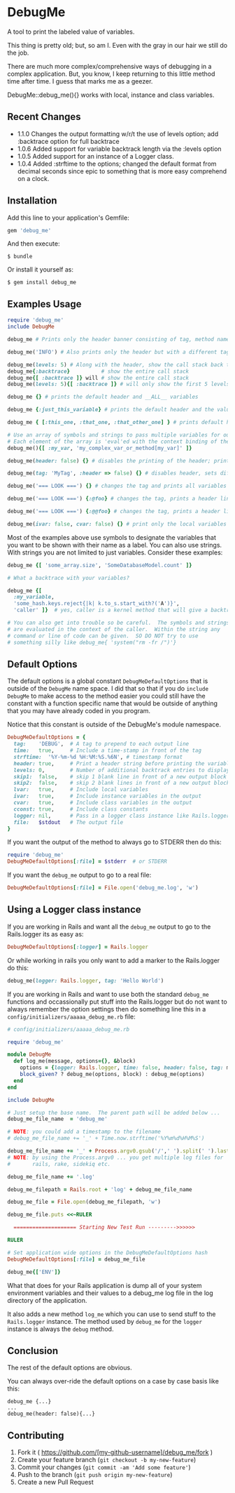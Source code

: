 # DebugMe

A tool to print the labeled value of variables.

This thing is pretty old; but, so am I.  Even with the gray
in our hair we still do the job.

There are much more complex/comprehensive
ways of debugging in a complex application.  But,
you know, I keep returning to this little method
time after time.  I guess that marks me as a geezer.


DebugMe::debug_me(){} works with local, instance and class variables.

## Recent Changes

* 1.1.0 Changes the output formatting w/r/t the use of levels option; add :backtrace option for full backtrace
* 1.0.6 Added support for variable backtrack length via the :levels option
* 1.0.5 Added support for an instance of a Logger class.
* 1.0.4 Added :strftime to the options; changed the default format from decimal seconds since epic to something that is more easy comprehend on a clock.

## Installation

Add this line to your application's Gemfile:

```ruby
gem 'debug_me'
```

And then execute:

    $ bundle

Or install it yourself as:

    $ gem install debug_me

## Examples Usage

```ruby
require 'debug_me'
include DebugMe

debug_me # Prints only the header banner consisting of tag, method name, file name and line number

debug_me('INFO') # Also prints only the header but with a different tag

debug_me(levels: 5) # Along with the header, show the call stack back this many levels
debug_me{:backtrace}          # show the entire call stack
debug_me{[ :backtrace ]} will # show the entire call stack
debug_me(levels: 5){[ :backtrace ]} # will only show the first 5 levels of the backtrace - ie. the levels parameter supersedes :backtrace

debug_me {} # prints the default header and __ALL__ variables

debug_me {:just_this_variable} # prints the default header and the value of only one specific variable

debug_me { [:this_one, :that_one, :that_other_one] } # prints default header and three specific variables

# Use an array of symbols and strings to pass multiple variables for output
# Each element of the array is 'eval'ed with the context binding of the caller
debug_me(){[ :my_var, 'my_complex_var_or_method[my_var]' ]}

debug_me(header: false) {} # disables the printing of the header; prints all variables

debug_me(tag: 'MyTag', :header => false) {} # disables header, sets different tag, prints all variables

debug_me('=== LOOK ===') {} # changes the tag and prints all variables with a header line

debug_me('=== LOOK ===') {:@foo} # changes the tag, prints a header line and a specific instance variable

debug_me('=== LOOK ===') {:@@foo} # changes the tag, prints a header line and a specific class variable

debug_me(ivar: false, cvar: false) {} # print only the local variables with the default tag and a header line

```

Most of the examples above use symbols to designate the variables that you want
to be shown with their name as a label.  You can also use strings.  With strings
you are not limited to just variables.  Consider these examples:

```ruby
debug_me {[ 'some_array.size', 'SomeDatabaseModel.count' ]}

# What a backtrace with your variables?

debug_me {[
  :my_variable,
  'some_hash.keys.reject{|k| k.to_s.start_with?('A')}',
  'caller' ]}  # yes, caller is a kernel method that will give a backtrace

# You can also get into trouble so be careful.  The symbols and strings
# are evaluated in the context of the caller.  Within the string any
# command or line of code can be given.  SO DO NOT try to use
# something silly like debug_me{ 'system("rm -fr /")'}

```

## Default Options

The default options is a global constant `DebugMeDefaultOptions` that is outside of the `DebugMe` name space.  I did that so that if you do `include DebugMe` to make access to the method easier you could still have the constant with a function specific name that would be outside of anything that you may have already coded in you program.

Notice that this constant is outside of the DebugMe's module namespace.

```ruby
DebugMeDefaultOptions = {
  tag:    'DEBUG',  # A tag to prepend to each output line
  time:   true,     # Include a time-stamp in front of the tag
  strftime:  '%Y-%m-%d %H:%M:%S.%6N', # timestamp format
  header: true,     # Print a header string before printing the variables
  levels: 0,        # Number of additional backtrack entries to display
  skip1:  false,    # skip 1 blank line in front of a new output block
  skip2:  false,    # skip 2 blank lines in front of a new output block
  lvar:   true,     # Include local variables
  ivar:   true,     # Include instance variables in the output
  cvar:   true,     # Include class variables in the output
  cconst: true,     # Include class constants
  logger: nil,      # Pass in a logger class instance like Rails.logger
  file:   $stdout   # The output file
}
```

If you want the output of the method to always go to STDERR then do this:

```ruby
require 'debug_me'
DebugMeDefaultOptions[:file] = $stderr  # or STDERR
```
If you want the `debug_me` output to go to a real file:

```ruby
DebugMeDefaultOptions[:file] = File.open('debug_me.log', 'w')

```

## Using a Logger class instance

If you are working in Rails and want all the `debug_me` output to go to the Rails.logger its as easy as:
```ruby
DebugMeDefaultOptions[:logger] = Rails.logger

```

Or while working in rails you only want to add a marker to the Rails.logger do this:
```ruby
debug_me(logger: Rails.logger, tag: 'Hello World')
```

If you are working in Rails and want to use both the standard `debug_me` functions and occassionally put stuff into the Rails.logger but do not want to always remember the option settings then do something line this in a `config/initializers/aaaaa_debug_me.rb` file:

```ruby
# config/initializers/aaaaa_debug_me.rb

require 'debug_me'

module DebugMe
  def log_me(message, options={}, &block)
    options = {logger: Rails.logger, time: false, header: false, tag: message}
    block_given? ? debug_me(options, block) : debug_me(options)
  end
end

include DebugMe

# Just setup the base name.  The parent path will be added below ...
debug_me_file_name  = 'debug_me'

# NOTE: you could add a timestamp to the filename
# debug_me_file_name += '_' + Time.now.strftime('%Y%m%d%H%M%S')

debug_me_file_name += '_' + Process.argv0.gsub('/',' ').split(' ').last
# NOTE: by using the Process.argv0 ... you get multiple log files for
#       rails, rake, sidekiq etc.

debug_me_file_name += '.log'

debug_me_filepath = Rails.root + 'log' + debug_me_file_name

debug_me_file = File.open(debug_me_filepath, 'w')

debug_me_file.puts <<~RULER

  ==================== Starting New Test Run --------->>>>>>

RULER

# Set application wide options in the DebugMeDefaultOptions hash
DebugMeDefaultOptions[:file] = debug_me_file

debug_me{['ENV']}

```

What that does for your Rails application is dump all of your system environment variables and their values to a debug_me log file in the log directory of the application.

It also adds a new method `log_me` which you can use to send stuff to the `Rails.logger` instance.  The method used by `debug_me` for the `logger` instance is always the `debug` method.

## Conclusion

The rest of the default options are obvious.

You can always over-ride the default options on a case by case basis like this:

```
debug_me {...}
...
debug_me(header: false){...}
```

## Contributing

1. Fork it ( https://github.com/[my-github-username]/debug_me/fork )
2. Create your feature branch (`git checkout -b my-new-feature`)
3. Commit your changes (`git commit -am 'Add some feature'`)
4. Push to the branch (`git push origin my-new-feature`)
5. Create a new Pull Request

